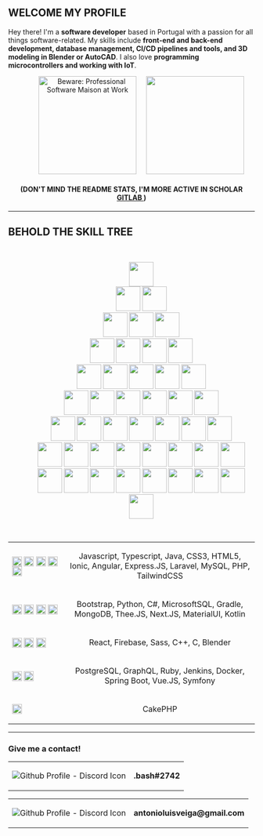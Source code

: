 ## WELCOME MY PROFILE 

Hey there! I'm a **software developer** based in Portugal with a passion for all things software-related. My skills include **front-end and back-end development, database management, CI/CD pipelines and tools, and 3D modeling in Blender or AutoCAD**. I also love **programming microcontrollers and working with IoT**.

<dl>
  <dd align="center">
    <img style="width: 200px; height: 200px;" src="https://media2.giphy.com/media/bGgsc5mWoryfgKBx1u/giphy.gif?cid=ecf05e47grs7w9bchd7rqocp0mesdwnnztdw0ccrvymrmp6w&rid=giphy.gif&ct=g" alt="Beware: Professional Software Maison at Work">
    &nbsp;
    &nbsp;
    <img style="height: 200px;" src="https://github-readme-stats.vercel.app/api?username=antonio-veiga&show_icons=true">
  </dd>
</dl>

<h4 align="center"> (DON'T MIND THE <b>README STATS<b>, I'M MORE ACTIVE IN SCHOLAR <a href="https://gitlab.estg.ipp.pt/8180071"> GITLAB </a>) </h4>

___

## BEHOLD THE SKILL TREE

<br>

<dl data-desc"skill-tree">
  <dd data-desc"branch-1" align="center">
    <img src="https://cdn.jsdelivr.net/gh/devicons/devicon/icons/google/google-original.svg" style="width: 50px; height: 50px;"/>
  </dd>
  <dd data-desc"branch-2" align="center">
    <img src="https://www.svgrepo.com/show/452105/stack-overflow.svg" style="width: 50px; height: 50px;"/>
    <img src="https://upload.wikimedia.org/wikipedia/commons/0/04/ChatGPT_logo.svg" style="width: 50px; height: 50px;"/>
  </dd>
  <dd data-desc"branch-3" align="center">
    <img src="https://cdn.jsdelivr.net/gh/devicons/devicon/icons/github/github-original.svg" style="width: 50px; height: 50px;"/>
    <img src="https://cdn.jsdelivr.net/gh/devicons/devicon/icons/gitlab/gitlab-original.svg" style="width: 50px; height: 50px;"/>
    <img src="https://cdn.jsdelivr.net/gh/devicons/devicon/icons/bitbucket/bitbucket-original-wordmark.svg" style="width: 50px; height: 50px;"/>
  </dd>
  <dd data-desc"branch-4" align="center">
    <img src="https://cdn.jsdelivr.net/gh/devicons/devicon/icons/jenkins/jenkins-original.svg" style="width: 50px; height: 50px;"/>
    <img src="https://cdn.jsdelivr.net/gh/devicons/devicon/icons/docker/docker-original-wordmark.svg" style="width: 50px; height: 50px;"/>
    <img src="https://cdn.jsdelivr.net/gh/devicons/devicon/icons/gradle/gradle-plain.svg" style="width: 50px; height: 50px;"/>
    <img src="https://cdn.jsdelivr.net/gh/devicons/devicon/icons/jira/jira-original-wordmark.svg" style="width: 50px; height: 50px;"/>
  </dd>
  <dd data-desc"branch-5" align="center">
    <img src="https://cdn.jsdelivr.net/gh/devicons/devicon/icons/mongodb/mongodb-original-wordmark.svg" style="width: 50px; height: 50px;"/>
    <img src="https://cdn.jsdelivr.net/gh/devicons/devicon/icons/postgresql/postgresql-original-wordmark.svg" style="width: 50px; height: 50px;"/>
    <img src="https://cdn.jsdelivr.net/gh/devicons/devicon/icons/microsoftsqlserver/microsoftsqlserver-plain-wordmark.svg" style="width: 50px; height: 50px;"/>
    <img src="https://cdn.jsdelivr.net/gh/devicons/devicon/icons/mysql/mysql-original-wordmark.svg" style="width: 50px; height: 50px;"/>
    <img src="https://cdn.jsdelivr.net/gh/devicons/devicon/icons/graphql/graphql-plain-wordmark.svg" style="width: 50px; height: 50px;"/>
  </dd>
  <dd data-desc"branch-6" align="center">
    <img src="https://cdn.jsdelivr.net/gh/devicons/devicon/icons/c/c-original.svg" style="width: 50px; height: 50px;"/>
    <img src="https://cdn.jsdelivr.net/gh/devicons/devicon/icons/cplusplus/cplusplus-original.svg" style="width: 50px; height: 50px;"/>
    <img src="https://cdn.jsdelivr.net/gh/devicons/devicon/icons/csharp/csharp-original.svg" style="width: 50px; height: 50px;"/>
    <img src="https://cdn.jsdelivr.net/gh/devicons/devicon/icons/java/java-original-wordmark.svg" style="width: 50px; height: 50px;"/>
    <img src="https://cdn.jsdelivr.net/gh/devicons/devicon/icons/kotlin/kotlin-original.svg" style="width: 50px; height: 50px;"/>
    <img src="https://cdn.jsdelivr.net/gh/devicons/devicon/icons/python/python-original.svg" style="width: 50px; height: 50px;"/>
  </dd>
  <dd data-desc"branch-7" align="center">
    <img src="https://cdn.jsdelivr.net/gh/devicons/devicon/icons/javascript/javascript-original.svg" style="width: 50px; height: 50px;"/>
    <img src="https://cdn.jsdelivr.net/gh/devicons/devicon/icons/typescript/typescript-original.svg" style="width: 50px; height: 50px;"/>
    <img src="https://cdn.jsdelivr.net/gh/devicons/devicon/icons/php/php-original.svg" style="width: 50px; height: 50px;"/>
    <img src="https://cdn.jsdelivr.net/gh/devicons/devicon/icons/css3/css3-original.svg" style="width: 50px; height: 50px;"/>
    <img src="https://cdn.jsdelivr.net/gh/devicons/devicon/icons/sass/sass-original.svg" style="width: 50px; height: 50px;"/>
    <img src="https://cdn.jsdelivr.net/gh/devicons/devicon/icons/html5/html5-original.svg" style="width: 50px; height: 50px;"/>
    <img src="https://cdn.jsdelivr.net/gh/devicons/devicon/icons/nodejs/nodejs-original.svg" style="width: 50px; height: 50px;"/>
  </dd>
  <dd data-desc"branch-8" align="center">
    <img src="https://cdn.jsdelivr.net/gh/devicons/devicon/icons/ruby/ruby-original.svg" style="width: 50px; height: 50px;"/> 
    <img src="https://cdn.jsdelivr.net/gh/devicons/devicon/icons/nextjs/nextjs-original.svg" style="width: 50px; height: 50px;"/>
    <img src="https://cdn.jsdelivr.net/gh/devicons/devicon/icons/express/express-original.svg" style="width: 50px; height: 50px;"/>
    <img src="https://cdn.jsdelivr.net/gh/devicons/devicon/icons/laravel/laravel-plain-wordmark.svg" style="width: 50px; height: 50px;"/>
    <img src="https://cdn.jsdelivr.net/gh/devicons/devicon/icons/firebase/firebase-plain-wordmark.svg" style="width: 50px; height: 50px;"/>
    <img src="https://cdn.jsdelivr.net/gh/devicons/devicon/icons/spring/spring-original.svg" style="width: 50px; height: 50px;"/>
    <img src="https://cdn.jsdelivr.net/gh/devicons/devicon/icons/symfony/symfony-original.svg" style="width: 50px; height: 50px;"/>
    <img src="https://cdn.jsdelivr.net/gh/devicons/devicon/icons/cakephp/cakephp-original.svg" style="width: 50px; height: 50px;"/>
  </dd>
  <dd data-desc"branch-9" align="center">
    <img src="https://cdn.jsdelivr.net/gh/devicons/devicon/icons/angularjs/angularjs-original.svg" style="width: 50px; height: 50px;"/> 
    <img src="https://cdn.jsdelivr.net/gh/devicons/devicon/icons/ionic/ionic-original.svg" style="width: 50px; height: 50px;"/>
    <img src="https://cdn.jsdelivr.net/gh/devicons/devicon/icons/tailwindcss/tailwindcss-plain.svg" style="width: 50px; height: 50px;"/>
    <img src="https://cdn.jsdelivr.net/gh/devicons/devicon/icons/bootstrap/bootstrap-original.svg" style="width: 50px; height: 50px;"/>
    <img src="https://cdn.jsdelivr.net/gh/devicons/devicon/icons/react/react-original.svg" style="width: 50px; height: 50px;"/>
    <img src="https://cdn.jsdelivr.net/gh/devicons/devicon/icons/threejs/threejs-original.svg" style="width: 50px; height: 50px;"/>
    <img src="https://cdn.jsdelivr.net/gh/devicons/devicon/icons/materialui/materialui-original.svg" style="width: 50px; height: 50px;"/>
    <img src="https://cdn.jsdelivr.net/gh/devicons/devicon/icons/blender/blender-original.svg" style="width: 50px; height: 50px;"/>
    <img src="https://cdn.jsdelivr.net/gh/devicons/devicon/icons/vuejs/vuejs-original.svg" style="width: 50px; height: 50px;"/>
  </dd>
 <dl>

<br>

<table data-desc="skills-table" align="center">
  <tr data-desc="five-stars-skills">
    <td>
      <img align="center" src="https://www.svgrepo.com/show/452106/star.svg" style="width:20px; height: 20px">
      <img align="center" src="https://www.svgrepo.com/show/452106/star.svg" style="width:20px; height: 20px">
      <img align="center" src="https://www.svgrepo.com/show/452106/star.svg" style="width:20px; height: 20px">
      <img align="center" src="https://www.svgrepo.com/show/452106/star.svg" style="width:20px; height: 20px">
      <img align="center" src="https://www.svgrepo.com/show/452106/star.svg" style="width:20px; height: 20px">
    </td>
    <td>
      <p align="center"> Javascript, Typescript, Java, CSS3, HTML5, Ionic, Angular, Express.JS, Laravel, MySQL, PHP, TailwindCSS</p>
    </td>
  </tr>
  <tr data-desc="four-stars-skills">
    <td style="width: 100px;">
      <img align="center" src="https://www.svgrepo.com/show/452106/star.svg" style="width:20px; height: 20px">
      <img align="center" src="https://www.svgrepo.com/show/452106/star.svg" style="width:20px; height: 20px">
      <img align="center" src="https://www.svgrepo.com/show/452106/star.svg" style="width:20px; height: 20px">
      <img align="center" src="https://www.svgrepo.com/show/452106/star.svg" style="width:20px; height: 20px">
    </td>
    <td>
      <p align="center"> Bootstrap, Python, C#, MicrosoftSQL, Gradle, MongoDB, Thee.JS, Next.JS, MaterialUI, Kotlin</p>
    </td>  
  </tr>
  <tr data-desc="three-stars-skills">
    <td>
      <img align="center" src="https://www.svgrepo.com/show/452106/star.svg" style="width:20px; height: 20px">
      <img align="center" src="https://www.svgrepo.com/show/452106/star.svg" style="width:20px; height: 20px">
      <img align="center" src="https://www.svgrepo.com/show/452106/star.svg" style="width:20px; height: 20px">
    </td>
    <td>
      <p align="center"> React, Firebase, Sass, C++, C, Blender</p>
    </td> 
  </tr>
  <tr data-desc="two-stars-skills">
    <td>
      <img align="center" src="https://www.svgrepo.com/show/452106/star.svg" style="width:20px; height: 20px">
      <img align="center" src="https://www.svgrepo.com/show/452106/star.svg" style="width:20px; height: 20px">
    </td>
    <td>
      <p align="center"> PostgreSQL, GraphQL, Ruby, Jenkins, Docker, Spring Boot, Vue.JS, Symfony</p>
    </td> 
  </tr>
  <tr data-desc="one-star-skills">
    <td>
      <img align="center" src="https://www.svgrepo.com/show/452106/star.svg" style="width:20px; height: 20px">
    </td>
    <td>
      <p align="center"> CakePHP </p>
    </td> 
  </tr>
</table>
   
___

### Give me a contact!

<table>
  <td><img align="center" src="https://img.shields.io/badge/Discord-7289DA?style=for-the-badge&logo=discord&logoColor=white" alt="Github Profile - Discord Icon"></td>
  <td style="margin-bottom: 15px;"><p><b>.bash#2742</b></p></td>
</table>

<table>
  <td><img align="center" src="https://img.shields.io/badge/Gmail-D14836?style=for-the-badge&logo=gmail&logoColor=white" alt="Github Profile - Discord Icon"></td>
  <td><p><b>antonioluisveiga@gmail.com</b></p></td>
</table>
